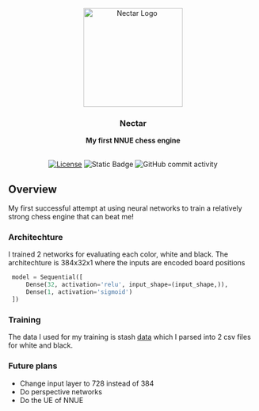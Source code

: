 <div align="center">

<img
  width="200"
  alt="Nectar Logo"
  src="https://github.com/user-attachments/assets/7e8514a1-19ee-46f2-a23a-7054d3e2f432">

<h3>Nectar</h3>
<b>My first NNUE chess engine</b>
<br>
<br>

[![License](https://img.shields.io/github/license/Dragjon/Imperious?style=for-the-badge)](https://opensource.org/license/mit)
![Static Badge](https://img.shields.io/badge/Version-0.0.1-yellow?style=for-the-badge)
![GitHub commit activity](https://img.shields.io/github/commit-activity/w/dragjon/nectar?style=for-the-badge)

</div>

## Overview
My first successful attempt at using neural networks to train a relatively strong chess engine that can beat me!
### Architechture
I trained 2 networks for evaluating each color, white and black. The architechture is 384x32x1 where the inputs are encoded board positions
```python
 model = Sequential([
     Dense(32, activation='relu', input_shape=(input_shape,)),
     Dense(1, activation='sigmoid')
 ])
```
### Training
The data I used for my training is stash [data](https://drive.google.com/file/d/1LaaW7bNHBnyEdt51MP6SAZCbSdPzlk8d/view) which I parsed into 2 csv files for white and black.
### Future plans
- Change input layer to 728 instead of 384
- Do perspective networks
- Do the UE of NNUE
